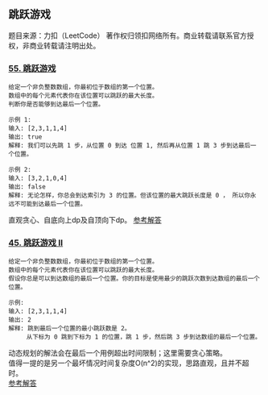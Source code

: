## 跳跃游戏
题目来源：力扣（LeetCode）
著作权归领扣网络所有。商业转载请联系官方授权，非商业转载请注明出处。
### [55. 跳跃游戏](https://leetcode-cn.com/problems/jump-game)
```text
给定一个非负整数数组，你最初位于数组的第一个位置。
数组中的每个元素代表你在该位置可以跳跃的最大长度。
判断你是否能够到达最后一个位置。

示例 1:
输入: [2,3,1,1,4]
输出: true
解释: 我们可以先跳 1 步，从位置 0 到达 位置 1, 然后再从位置 1 跳 3 步到达最后一个位置。

示例 2:
输入: [3,2,1,0,4]
输出: false
解释: 无论怎样，你总会到达索引为 3 的位置。但该位置的最大跳跃长度是 0 ， 所以你永远不可能到达最后一个位置。
```
直观贪心、自底向上dp及自顶向下dp。 [参考解答](i.go)
### [45. 跳跃游戏 II](https://leetcode-cn.com/problems/jump-game-ii)
```text
给定一个非负整数数组，你最初位于数组的第一个位置。
数组中的每个元素代表你在该位置可以跳跃的最大长度。
假设你总是可以到达数组的最后一个位置。你的目标是使用最少的跳跃次数到达数组的最后一个位置。

示例:
输入: [2,3,1,1,4]
输出: 2
解释: 跳到最后一个位置的最小跳跃数是 2。
     从下标为 0 跳到下标为 1 的位置，跳 1 步，然后跳 3 步到达数组的最后一个位置。
```
动态规划的解法会在最后一个用例超出时间限制；这里需要贪心策略。<br>
值得一提的是另一个最坏情况时间复杂度O(n^2)的实现，思路直观，且并不超时。<br>
[参考解答](ii.go)